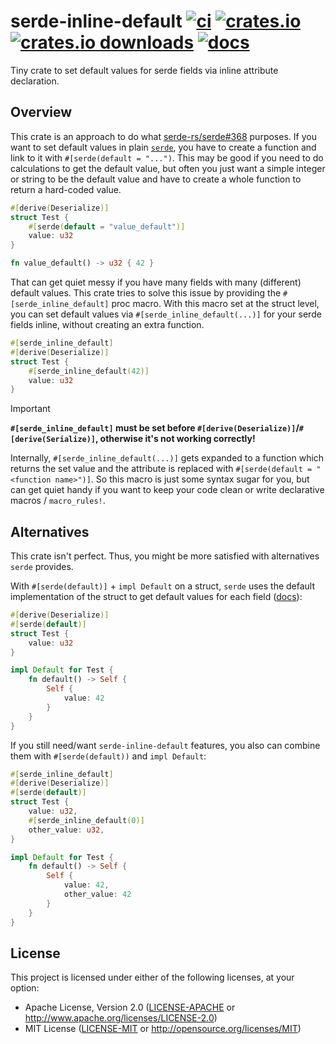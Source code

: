 # serde-inline-default [![ci](https://github.com/ByteDream/serde-inline-default/actions/workflows/ci.yml/badge.svg)](https://github.com/ByteDream/serde-inline-default/actions/workflows/ci.yml) [![crates.io](https://img.shields.io/crates/v/serde-inline-default)](https://crates.io/crates/serde-inline-default) [![crates.io downloads](https://img.shields.io/crates/d/serde-inline-default)](https://crates.io/crates/serde-inline-default) [![docs](https://img.shields.io/docsrs/serde-inline-default)](https://docs.rs/serde-inline-default/latest/serde_inline_default/)

Tiny crate to set default values for serde fields via inline attribute declaration.

## Overview

This crate is an approach to do what [serde-rs/serde#368](https://github.com/serde-rs/serde/issues/368) purposes.
If you want to set default values in plain [`serde`](https://serde.rs/), you have to create a function and link to it with `#[serde(default = "...")`.
This may be good if you need to do calculations to get the default value, but often you just want a simple integer or string to be the default value and have to create a whole function to return a hard-coded value.
```rust
#[derive(Deserialize)]
struct Test {
    #[serde(default = "value_default")]
    value: u32
}

fn value_default() -> u32 { 42 }
```

That can get quiet messy if you have many fields with many (different) default values.
This crate tries to solve this issue by providing the `#[serde_inline_default]` proc macro.
With this macro set at the struct level, you can set default values via `#[serde_inline_default(...)]` for your serde fields inline, without creating an extra function.

```rust
#[serde_inline_default]
#[derive(Deserialize)]
struct Test {
    #[serde_inline_default(42)]
    value: u32
}
```

> [!IMPORTANT]
> **`#[serde_inline_default]` must be set before `#[derive(Deserialize)]`/`#[derive(Serialize)]`, otherwise it's not working correctly!**

Internally, `#[serde_inline_default(...)]` gets expanded to a function which returns the set value and the attribute is replaced with `#[serde(default = "<function name>")]`.
So this macro is just some syntax sugar for you, but can get quiet handy if you want to keep your code clean or write declarative macros / `macro_rules!`.

## Alternatives

This crate isn't perfect. Thus, you might be more satisfied with alternatives `serde` provides.

With `#[serde(default)]` + `impl Default` on a struct, `serde` uses the default implementation of the struct to get default values for each field ([docs](https://serde.rs/container-attrs.html#default)):
```rust
#[derive(Deserialize)]
#[serde(default)]
struct Test {
    value: u32
}

impl Default for Test {
    fn default() -> Self {
        Self {
            value: 42
        }
    }
}
```

If you still need/want `serde-inline-default` features, you also can combine them with `#[serde(default))` and `impl Default`:
```rust
#[serde_inline_default]
#[derive(Deserialize)]
#[serde(default)]
struct Test {
    value: u32,
    #[serde_inline_default(0)]
    other_value: u32,
}

impl Default for Test {
    fn default() -> Self {
        Self {
            value: 42,
            other_value: 42
        }
    }
}
```

## License

This project is licensed under either of the following licenses, at your option:

- Apache License, Version 2.0 ([LICENSE-APACHE](LICENSE-APACHE) or <http://www.apache.org/licenses/LICENSE-2.0>)
- MIT License ([LICENSE-MIT](LICENSE-MIT) or <http://opensource.org/licenses/MIT>)
